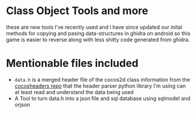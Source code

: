 # Class Object Tools and more
these are new tools I've recently used and I have since updated our inital methods for copying and pasing data-structures in ghidra on android
so this game is easier to reverse along with less shitty code generated from ghidra.

# Mentionable files included
- `data.h` is a merged header file of the cocos2d class information from the [cocosheaders repo]() that the header parser python library I'm using can at least read and understand the data being used  
- A Tool to turn data.h into a json file and sql database using sqlmodel and orjson 
